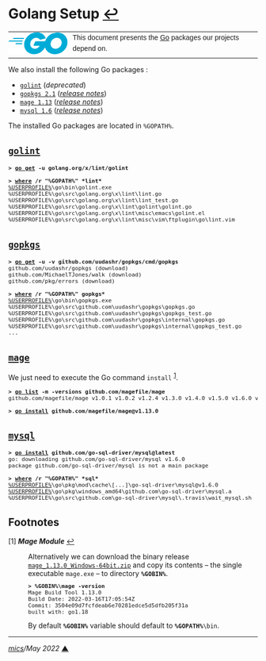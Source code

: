 # <span id="top">Golang Setup</span> <span style="size:25%;"><a href="README.md">↩</a></span>

<table style="font-family:Helvetica,Arial;font-size:14px;line-height:1.6;">
  <tr>
  <td style="border:0;padding:0 10px 0 0;min-width:120px;"><a href="https://golang.org/" rel="external"><img style="border:0;" src="./docs/images/go-logo-blue.svg" width="120" alt="Go project"/></a></td>
  <td style="border:0;padding:0;vertical-align:text-top;">This document presents the <a href="https://golang.org/" rel="external">Go</a> packages our projects depend on.
  </td>
  </tr>
</table>

We also install the following Go packages :

- [`golint`][github_golint] (*deprecated*)
- [`gopkgs 2.1`][github_gopkgs] ([*release notes*][github_gopkgs_latest])
- [`mage 1.13`][github_mage] ([*release notes*][github_mage_latest])
- [`mysql 1.6`][github_mysql] ([*release notes*][github_mysql_latest])

The installed Go packages are located in <code>%GOPATH%</code>.

## <span id="golint"><a href="https://github.com/golang/lint"><b><code>golint</code></b></a></span>

<pre style="font-size:80%;">
<b>&gt; <a href="https://golang.org/cmd/go/#hdr-Add_dependencies_to_current_module_and_install_them">go get</a> -u golang.org/x/lint/golint</b>
&nbsp;
<b>&gt; <a href="https://docs.microsoft.com/en-us/windows-server/administration/windows-commands/where_1">where</a> /r "%GOPATH%" *lint*</b>
<a href="https://en.wikipedia.org/wiki/Environment_variable#Default_values">%USERPROFILE%</a>\go\bin\golint.exe
%USERPROFILE%\go\src\golang.org\x\lint\lint.go
%USERPROFILE%\go\src\golang.org\x\lint\lint_test.go
%USERPROFILE%\go\src\golang.org\x\lint\golint\golint.go
%USERPROFILE%\go\src\golang.org\x\lint\misc\emacs\golint.el
%USERPROFILE%\go\src\golang.org\x\lint\misc\vim\ftplugin\go\lint.vim
</pre>

## <span id="gopkgs"><a href="https://github.com/uudashr/gopkgs"><b><code>gopkgs</code></b></a></span>

<pre style="font-size:80%;">
<b>&gt; <a href="https://golang.org/cmd/go/#hdr-Add_dependencies_to_current_module_and_install_them">go get</a> -u -v github.com/uudashr/gopkgs/cmd/gopkgs</b>
github.com/uudashr/gopkgs (download)
github.com/MichaelTJones/walk (download)
github.com/pkg/errors (download)
&nbsp;
<b>&gt; <a href="https://docs.microsoft.com/en-us/windows-server/administration/windows-commands/where_1">where</a> /r "%GOPATH%" gopkgs*</b>
<a href="https://en.wikipedia.org/wiki/Environment_variable#Default_values">%USERPROFILE%</a>\go\bin\gopkgs.exe
%USERPROFILE%\go\src\github.com\uudashr\gopkgs\gopkgs.go
%USERPROFILE%\go\src\github.com\uudashr\gopkgs\gopkgs_test.go
%USERPROFILE%\go\src\github.com\uudashr\gopkgs\internal\gopkgs.go
%USERPROFILE%\go\src\github.com\uudashr\gopkgs\internal\gopkgs_test.go
...</pre>

## <span id="mage"><a href="https://github.com/magefile/mage"><b><code>mage</code></b></a></span>

We just need to execute the Go command `install` <sup id="anchor_01">[1](#footnote_01)</sup>.

<pre style="font-size:80%;">
<b>&gt; <a href="https://go.dev/ref/mod#go-list">go list</a> -m -versions github.com/magefile/mage</b>
github.com/magefile/mage v1.0.1 v1.0.2 v1.2.4 v1.3.0 v1.4.0 v1.5.0 v1.6.0 v1.6.1 v1.6.2 v1.7.0 v1.7.1 v1.8.0 v1.9.0 v1.10.0 v1.11.0 v1.12.0 v1.12.1 v1.13.0
&nbsp;
<b>&gt; <a href="https://go.dev/ref/mod#go-install">go install</a> github.com/magefile/mage@v1.13.0</b>
</pre>

## <span id="mysql"><a href="https://github.com/go-sql-driver/mysql"><b><code>mysql</code></b></a></span>

<pre style="font-size:80%;">
<b>&gt; <a href="https://go.dev/ref/mod#go-install">go install</a> github.com/go-sql-driver/mysql@latest</b>
go: downloading github.com/go-sql-driver/mysql v1.6.0
package github.com/go-sql-driver/mysql is not a main package
&nbsp;
<b>&gt; <a href="https://docs.microsoft.com/en-us/windows-server/administration/windows-commands/where_1">where</a> /r "%GOPATH%" *sql*</b>
<a href="https://en.wikipedia.org/wiki/Environment_variable#Default_values">%USERPROFILE%</a>\go\pkg\mod\cache\[...]\go-sql-driver\mysql@v1.6.0
<a href="https://en.wikipedia.org/wiki/Environment_variable#Default_values">%USERPROFILE%</a>\go\pkg\windows_amd64\github.com\go-sql-driver\mysql.a
%USERPROFILE%\go\src\github.com\go-sql-driver\mysql\.travis\wait_mysql.sh
</pre>

## <span id="footnotes">Footnotes</span>

<span id="footnote_01">[1]</span> ***Mage Module*** [↩](#anchor_01)

<dl><dd>
Alternatively we can download the binary release <a href="https://github.com/magefile/mage/releases/tag/v1.13.0"><code>mage_1.13.0_Windows-64bit.zip</code></a> and copy its contents &ndash; the single executable <code>mage.exe</code> &ndash; to directory <code><b>%GOBIN%</b></code>.
</dd><dd>
<pre style="font-size:80%;">
<b>&gt; %GOBIN%\mage -version</b>
Mage Build Tool 1.13.0
Build Date: 2022-03-16T17:05:54Z
Commit: 3504e09d7fcfdeab6e70281edce5d5dfb205f31a
built with: go1.18
</pre>
</dd>
<dd>
By default <code><b>%GOBIN%</b></code> variable should default to <code><b>%GOPATH%</b>\bin</code>.
</dd></dl>

***

*[mics](https://lampwww.epfl.ch/~michelou/)/May 2022* [**&#9650;**](#top)
<span id="bottom">&nbsp;</span>

<!-- link refs -->

[github_golint]: https://github.com/golang/lint
[github_gopkgs]: https://github.com/uudashr/gopkgs
[github_gopkgs_latest]: https://github.com/uudashr/gopkgs/releases/latest
[github_mage]: https://github.com/magefile/mage
[github_mage_latest]: https://github.com/magefile/mage/releases
[github_mysql]: https://github.com/go-sql-driver/mysql
[github_mysql_latest]: https://github.com/go-sql-driver/mysql/releases/latest
